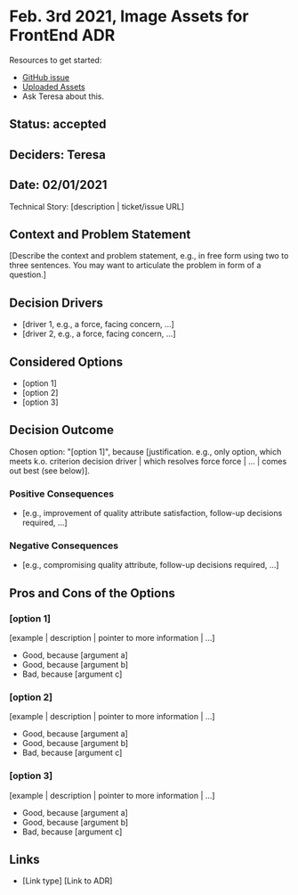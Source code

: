 # Feb. 3rd 2021, Image Assets for FrontEnd ADR

Resources to get started:

- [GitHub issue](https://github.com/DonaldWolfson/cse110-w21-group29/issues/20)
- [Uploaded Assets](https://github.com/DonaldWolfson/cse110-w21-group29/tree/main/source/img)
- Ask Teresa about this.

## Status: accepted

## Deciders: Teresa

## Date: 02/01/2021

Technical Story: [description | ticket/issue URL] <!-- optional -->

## Context and Problem Statement

[Describe the context and problem statement, e.g., in free form using two to three sentences. You may want to articulate the problem in form of a question.]

## Decision Drivers <!-- optional -->

- [driver 1, e.g., a force, facing concern, …]
- [driver 2, e.g., a force, facing concern, …]

## Considered Options

- [option 1]
- [option 2]
- [option 3]

## Decision Outcome

Chosen option: "[option 1]", because [justification. e.g., only option, which meets k.o. criterion decision driver | which resolves force force | … | comes out best (see below)].

### Positive Consequences <!-- optional -->

- [e.g., improvement of quality attribute satisfaction, follow-up decisions required, …]

### Negative Consequences <!-- optional -->

- [e.g., compromising quality attribute, follow-up decisions required, …]

## Pros and Cons of the Options <!-- optional -->

### [option 1]

[example | description | pointer to more information | …] <!-- optional -->

- Good, because [argument a]
- Good, because [argument b]
- Bad, because [argument c]

### [option 2]

[example | description | pointer to more information | …] <!-- optional -->

- Good, because [argument a]
- Good, because [argument b]
- Bad, because [argument c]

### [option 3]

[example | description | pointer to more information | …] <!-- optional -->

- Good, because [argument a]
- Good, because [argument b]
- Bad, because [argument c]

## Links <!-- optional -->

- [Link type] [Link to ADR] <!-- example: Refined by [ADR-0005](0005-example.md) -->
